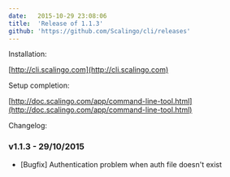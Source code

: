 ```yaml
---
date:	2015-10-29 23:08:06
title:	'Release of 1.1.3'
github: 'https://github.com/Scalingo/cli/releases'
---
```


Installation:

[http://cli.scalingo.com](http://cli.scalingo.com)

Setup completion:

[http://doc.scalingo.com/app/command-line-tool.html](http://doc.scalingo.com/app/command-line-tool.html)

Changelog:

### v1.1.3 - 29/10/2015

* [Bugfix] Authentication problem when auth file doesn't exist

